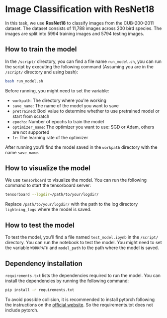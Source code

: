 # Image Classification with ResNet18

In this task, we use **ResNet18** to classify images from the CUB-200-2011 dataset. The dataset consists of 11,788 images across 200 bird species. The images are split into 5994 training images and 5794 testing images.

## How to train the model
In the `/script/` directory, you can find a file name `run_model.sh`, you can run the script by executing the following command (Assuming you are in the `/script/` directory and using bash):
```bash
bash run_model.sh
```
Before running, you might need to set the variable:
- `workpath`: The directory where you're working
- `save_name`: The name of the model you want to save
- `pretrained`: Bool value to determine whether to use pretrained model or start from scratch
- `epochs`: Number of epochs to train the model
- `optimizer_name`: The optimizer you want to use: SGD or Adam, others are not supported
- `lr`: The learning rate of the optimizer

After running you'll find the model saved in the `workpath` directory with the name `save_name`.

## How to visualize the model
We use `tensorboard` to visualize the model. You can run the following command to start the tensorboard server:
```bash
tensorboard --logdir=/path/to/your/logdir/
```
Replace `/path/to/your/logdir/` with the path to the log directory `lightning_logs` where the model is saved.

## How to test the model
To test the model, you'll find a file named `test_model.ipynb` in the `/script/` directory. You can run the notebook to test the model. You might need to set the variable `WORKPATH` and `model_path` to the path where the model is saved.

## Dependency installation
`requirements.txt` lists the dependencies required to run the model. You can install the dependencies by running the following command:
```bash
pip install -r requirements.txt
```
To avoid possible collision, it is recommended to install pytorch following the instructions on the [official website](https://pytorch.org/get-started/locally/). So the requirements.txt does not include pytorch.